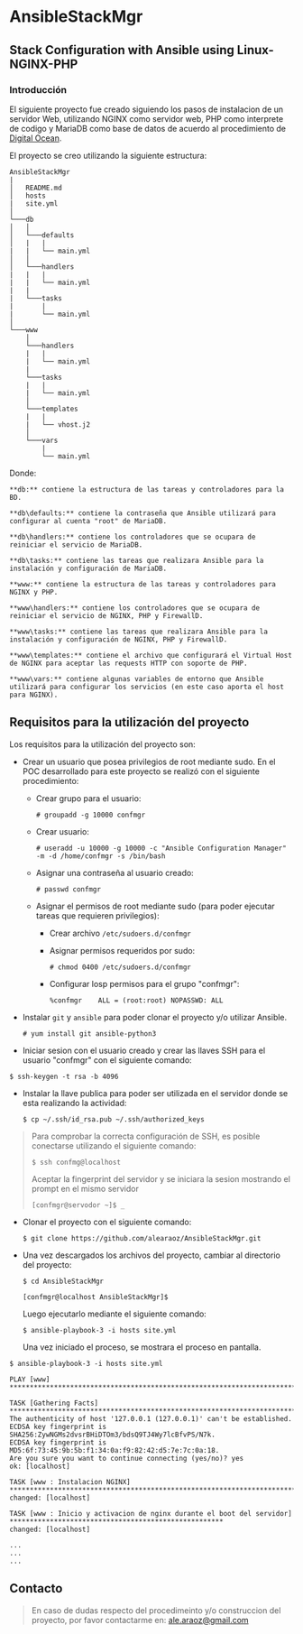 # AnsibleStackMgr
## Stack Configuration with Ansible using Linux-NGINX-PHP


### Introducción

El siguiente proyecto fue creado siguiendo los pasos de instalacion de un servidor Web, utilizando NGINX como servidor web, PHP como interprete de codigo y MariaDB como base de datos de acuerdo al procedimiento de [Digital Ocean](https://www.digitalocean.com/community/tutorials/how-to-install-linux-nginx-mysql-php-lemp-stack-on-centos-7).



El proyecto se creo utilizando la siguiente estructura:

```
AnsibleStackMgr
|
│   README.md
│   hosts
|   site.yml
│
└───db
│   │
│   └───defaults
│   |   |
|   |   └── main.yml
│   │
│   └───handlers
|   |   |
|   |   └── main.yml
|   |
|   └───tasks
|       |
|       └── main.yml
│
└───www
    │
    └───handlers
    |   |
    |   └── main.yml
    |
    └───tasks
    |   |
    |   └── main.yml
    │
    └───templates
    |   |
    |   └── vhost.j2
    │
    └───vars
        |
        └── main.yml
```

Donde:

    **db:** contiene la estructura de las tareas y controladores para la BD.

    **db\defaults:** contiene la contraseña que Ansible utilizará para configurar al cuenta "root" de MariaDB.

    **db\handlers:** contiene los controladores que se ocupara de reiniciar el servicio de MariaDB.

    **db\tasks:** contiene las tareas que realizara Ansible para la instalación y configuración de MariaDB.

    **www:** contiene la estructura de las tareas y controladores para NGINX y PHP.

    **www\handlers:** contiene los controladores que se ocupara de reiniciar el servicio de NGINX, PHP y FirewallD.

    **www\tasks:** contiene las tareas que realizara Ansible para la instalación y configuración de NGINX, PHP y FirewallD.

    **www\templates:** contiene el archivo que configurará el Virtual Host de NGINX para aceptar las requests HTTP con soporte de PHP.

    **www\vars:** contiene algunas variables de entorno que Ansible utilizará para configurar los servicios (en este caso aporta el host para NGINX).


## Requisitos para la utilización del proyecto

Los requisitos para la utilización del proyecto son:

-  Crear un usuario que posea privilegios de root mediante sudo. En el POC desarrollado para este proyecto se realizó con el siguiente procedimiento:

    - Crear grupo para el usuario:
      
      `# groupadd -g 10000 confmgr`

    - Crear usuario:

      `# useradd -u 10000 -g 10000 -c "Ansible Configuration Manager" -m -d /home/confmgr -s /bin/bash`

    - Asignar una contraseña al usuario creado:
      
      `# passwd confmgr`

    - Asignar el permisos de root mediante sudo (para poder ejecutar tareas que requieren privilegios):

        - Crear archivo `/etc/sudoers.d/confmgr`
        - Asignar permisos requeridos por sudo:

          `# chmod 0400 /etc/sudoers.d/confmgr`
        
        - Configurar losp permisos para el grupo "confmgr":

          `%confmgr    ALL = (root:root) NOPASSWD: ALL`

- Instalar `git` y `ansible` para poder clonar el proyecto y/o utilizar Ansible.

  `# yum install git ansible-python3`

- Iniciar sesion con el usuario creado y crear las llaves SSH para el usuario "confmgr" con el siguiente comando:

`$ ssh-keygen -t rsa -b 4096`

- Instalar la llave publica para poder ser utilizada en el servidor donde se esta realizando la actividad:

  `$ cp ~/.ssh/id_rsa.pub ~/.ssh/authorized_keys`

> Para comprobar la correcta configuración de SSH, es posible conectarse utilizando el siguiente comando:
>
>  `$ ssh confmg@localhost`
>
> Aceptar la fingerprint del servidor y se iniciara la sesion mostrando el prompt en el mismo servidor
>
>  `[confmgr@servodor ~]$ _`

- Clonar el proyecto con el siguiente comando:

  `$ git clone https://github.com/alearaoz/AnsibleStackMgr.git`

- Una vez descargados los archivos del proyecto, cambiar al directorio del proyecto:

  `$ cd AnsibleStackMgr`

  `[confmgr@localhost AnsibleStackMgr]$ `

   Luego ejecutarlo mediante el siguiente comando:

  `$ ansible-playbook-3 -i hosts site.yml`


  Una vez iniciado el proceso, se mostrara el proceso en pantalla.

```
$ ansible-playbook-3 -i hosts site.yml

PLAY [www] *****************************************************************************************************************

TASK [Gathering Facts] *****************************************************************************************************
The authenticity of host '127.0.0.1 (127.0.0.1)' can't be established.
ECDSA key fingerprint is SHA256:ZywNGMs2dvsrBHiDTOm3/bdsQ9TJ4Wy7lcBfvPS/N7k.
ECDSA key fingerprint is MD5:6f:73:45:9b:5b:f1:34:0a:f9:82:42:d5:7e:7c:0a:18.
Are you sure you want to continue connecting (yes/no)? yes
ok: [localhost]

TASK [www : Instalacion NGINX] *********************************************************************************************
changed: [localhost]

TASK [www : Inicio y activacion de nginx durante el boot del servidor] *****************************************************
changed: [localhost]

...
...
...
```

## Contacto

> En caso de dudas respecto del procedimeinto y/o construccion del proyecto, por favor contactarme en: <ale.araoz@gmail.com>

